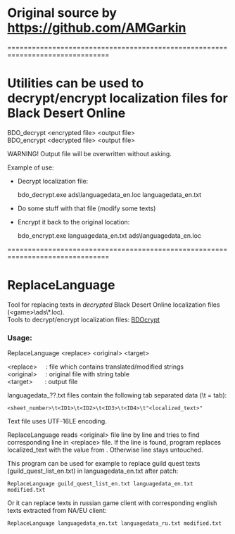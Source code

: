 # Original source by https://github.com/AMGarkin

===============================================================================

# Utilities can be used to decrypt/encrypt localization files for Black Desert Online

BDO_decrypt \<encrypted file\> \<output file\><br>
BDO_encrypt \<decrypted file\> \<output file\>

WARNING! Output file will be overwritten without asking.


Example of use:

- Decrypt localization file:

    bdo_decrypt.exe ads\languagedata_en.loc languagedata_en.txt

- Do some stuff with that file (modify some texts)
- Encrypt it back to the original location:

    bdo_encrypt.exe languagedata_en.txt ads\languagedata_en.loc

===============================================================================

# ReplaceLanguage
Tool for replacing texts in *decrypted* Black Desert Online localization files (\<game\>\ads\\*.loc).<br>
Tools to decrypt/encrypt localization files: [BDOcrypt](https://github.com/AMGarkin/BDOcrypt)


### Usage:
ReplaceLanguage \<replace\> \<original\> \<target\>

\<replace\>&nbsp;&nbsp;&nbsp;&nbsp;&nbsp;: file which contains translated/modified strings<br>
\<original\>&nbsp;&nbsp;&nbsp;&nbsp;&nbsp;: original file with string table<br>
\<target\>&nbsp;&nbsp;&nbsp;&nbsp;&nbsp;&nbsp;&nbsp;: output file<br>


languagedata_??.txt files contain the following tab separated data (\t = tab):

    <sheet_number>\t<ID1>\t<ID2>\t<ID3>\t<ID4>\t"<localized_text>"

Text file uses UTF-16LE encoding.

ReplaceLanguage reads \<original\> file line by line and tries to find corresponding line in \<replace\> file. If the line is found, program replaces localized_text with the value from <translated>. Otherwise line stays untouched.

This program can be used for example to replace guild quest texts (guild_quest_list_en.txt) in languagedata_en.txt after patch:

    ReplaceLanguage guild_quest_list_en.txt languagedata_en.txt modified.txt

Or it can replace texts in russian game client with corresponding english texts extracted from NA/EU client:

    ReplaceLanguage languagedata_en.txt languagedata_ru.txt modified.txt
